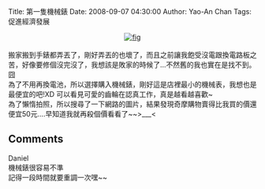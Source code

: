 Title: 第一隻機械錶
Date: 2008-09-07 04:30:00
Author: Yao-An Chan
Tags: 促進經濟發展


<div class='post'>
<div style="text-align: center;"><a onblur="try {parent.deselectBloggerImageGracefully();} catch(e) {}" href="http://3.bp.blogspot.com/_mvtDPM7iODU/SMO7ovMzdQI/AAAAAAAAA9U/fo9w2fF4cW8/s1600-h/001-CITIZEN-940527-500.jpg"><img style="cursor: pointer;" src="http://3.bp.blogspot.com/_mvtDPM7iODU/SMO7ovMzdQI/AAAAAAAAA9U/fo9w2fF4cW8/s320/001-CITIZEN-940527-500.jpg" alt="fig" id="BLOGGER_PHOTO_ID_5243240699728721154" border="0" /></a><br /></div><br />搬家搬到手錶都弄丟了，剛好弄丟的也壞了，而且之前讓我飽受沒電跟換電路板之苦，好像要修個沒完沒了，我想該是敗家的時候了...不然舊的我也實在是找不到。囧<br />為了不用再換電池，所以選擇購入機械錶，剛好這是店裡最小的機械表，我想也是最便宜的吧!XD 可以看見可愛的齒輪在認真工作，真是越看越喜歡~<br />為了懶惰拍照，所以搜尋了一下網路的圖片，結果發現奇摩購物賣得比我買的價還便宜50元....早知道我就再殺個價看看了~~>___<</div>
<h2>Comments</h2>
<div class='comments'>
<div class='comment'>
<div class='author'>Daniel</div>
<div class='content'>
機械錶很容易不準<BR/>記得一段時間就要重調一次嘿~~</div>
</div>
</div>
